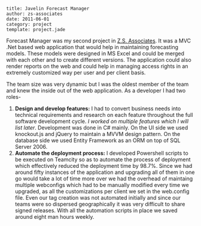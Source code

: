 ```metadata
title: Javelin Forecast Manager
author: zs-associates
date: 2011-06-01
category: project
template: project.jade
```

Forecast Manager was my second project in [Z.S. Associates](http://zsassociates.com). It was a MVC .Net based web application that would help in maintaining forecasting models. These models were designed in MS Excel and could be merged with each other and to create different versions. The application could also render reports on the web and could help in managing access rights in an extremely customized way per user and per client basis.

The team size was very dynamic but I was the oldest member of the team and knew the inside out of the web application. As a developer I had two roles- 

1. **Design and develop features:** I had to convert business needs into technical requirements and research on each feature throughout the full software development cycle. _I worked on multiple features which I will list later_. Development was done in C# mainly. On the UI side we used knockout.js and jQuery to maintain a MVVM design pattern. On the database side we used Entity Framework as an ORM on top of SQL Server 2006.
2. **Automate the deployment process:** I developed Powershell scripts to be executed on Teamcity so as to automate the process of deployment which effectively reduced the deployment time by 98.7%. Since we had around fifty instances of the application and upgrading all of them in one go would take a lot of time more over we had the overhead of maintaing multiple webconfigs which had to be manually modified every time we upgraded, as all the customizations per client we set in the web.config file. Even our tag creation was not automated initially and since our teams were so dispersed geographically it was very difficult to share signed releases. With all the automation scripts in place we saved around eight man hours weekly.